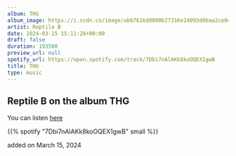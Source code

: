 ```yaml
---
album: THG
album_image: https://i.scdn.co/image/ab67616d0000b27316e24093d0baa2ce045dfc7f
artist: Reptile B
date: 2024-03-15 15:11:28+00:00
draft: false
duration: 193500
preview_url: null
spotify_url: https://open.spotify.com/track/7Dbi7nAlAKk8koOQEX1gwB
title: THG
type: music
---
```



## Reptile B on the album THG

You can listen [here](https://open.spotify.com/track/7Dbi7nAlAKk8koOQEX1gwB)

{{% spotify "7Dbi7nAlAKk8koOQEX1gwB" small %}}

added on March 15, 2024